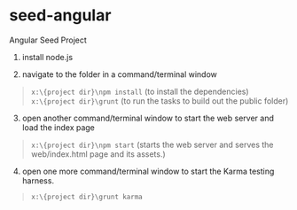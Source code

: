 # seed-angular
Angular Seed Project

1. install node.js

2. navigate to the folder in a command/terminal window
  > `x:\{project dir}\npm install` (to install the dependencies)<br/>
  > `x:\{project dir}\grunt` (to run the tasks to build out the public folder)

3. open another command/terminal window to start the web server and load the index page
  > `x:\{project dir}\npm start` (starts the web server and serves the web/index.html page and its assets.)

4. open one more command/terminal window to start the Karma testing harness.
  > `x:\{project dir}\grunt karma`

